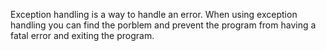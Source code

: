 Exception handling is a way to handle an error. When using exception handling you can find the porblem and prevent the program from having a fatal error and exiting the program.